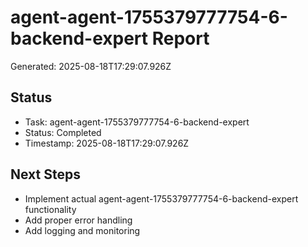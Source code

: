 # agent-agent-1755379777754-6-backend-expert Report

Generated: 2025-08-18T17:29:07.926Z

## Status
- Task: agent-agent-1755379777754-6-backend-expert
- Status: Completed
- Timestamp: 2025-08-18T17:29:07.926Z

## Next Steps
- Implement actual agent-agent-1755379777754-6-backend-expert functionality
- Add proper error handling
- Add logging and monitoring
